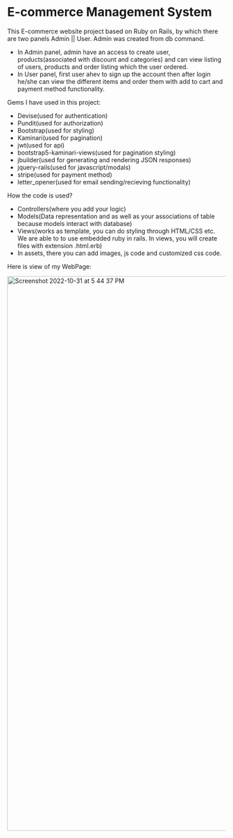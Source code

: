
# E-commerce Management System

This E-commerce website project based on Ruby on Rails, by which there are two panels Admin || User. Admin was created from db command.
  * In Admin panel, admin have an access to create user, products(associated with discount and categories) and can view listing of users, products and order listing which the user ordered.
  * In User panel, first user ahev to sign up the account then after login he/she can view the different items and order them with add to cart and payment method functionality.

Gems I have used in this project:

  * Devise(used for authentication)
  * Pundit(used for authorization)
  * Bootstrap(used for styling)
  * Kaminari(used for pagination)
  * jwt(used for api)
  * bootstrap5-kaminari-views(used for pagination styling)
  * jbuilder(used for generating and rendering JSON responses)
  * jquery-rails(used for javascript/modals)
  * stripe(used for payment method)
  * letter_opener(used for email sending/recieving functionality)

How the code is used?
 * Controllers(where you add your logic)
 * Models(Data representation and as well as your associations of table because models interact with database)
 * Views(works as template, you can do styling through HTML/CSS etc. We are able to to use embedded ruby in rails. In views, you will create files with extension .html.erb)
 * In assets, there you can add images, js code and customized css code.
 
Here is view of my WebPage:

 
 <img width="1280" alt="Screenshot 2022-10-31 at 5 44 37 PM" src="https://user-images.githubusercontent.com/105544658/199010881-dc537adc-0b00-4936-bb0d-c95ff65dbe7e.png">
